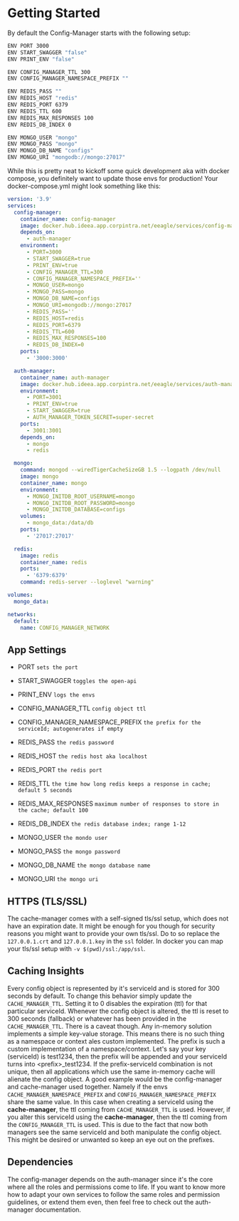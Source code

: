 # Getting Started

By default the Config-Manager starts with the following setup:

```bash
ENV PORT 3000
ENV START_SWAGGER "false"
ENV PRINT_ENV "false"

ENV CONFIG_MANAGER_TTL 300
ENV CONFIG_MANAGER_NAMESPACE_PREFIX ""

ENV REDIS_PASS ""
ENV REDIS_HOST "redis"
ENV REDIS_PORT 6379
ENV REDIS_TTL 600
ENV REDIS_MAX_RESPONSES 100
ENV REDIS_DB_INDEX 0

ENV MONGO_USER "mongo"
ENV MONGO_PASS "mongo"
ENV MONGO_DB_NAME "configs"
ENV MONGO_URI "mongodb://mongo:27017"
```

While this is pretty neat to kickoff some quick development aka with docker compose, you definitely want to update those envs for production! Your docker-compose.yml might look something like this:

```yml
version: '3.9'
services:
  config-manager:
    container_name: config-manager
    image: docker.hub.ideea.app.corpintra.net/eeagle/services/config-manager
    depends_on:
      - auth-manager
    environment:
      - PORT=3000
      - START_SWAGGER=true
      - PRINT_ENV=true
      - CONFIG_MANAGER_TTL=300
      - CONFIG_MANAGER_NAMESPACE_PREFIX=''
      - MONGO_USER=mongo
      - MONGO_PASS=mongo
      - MONGO_DB_NAME=configs
      - MONGO_URI=mongodb://mongo:27017
      - REDIS_PASS=''
      - REDIS_HOST=redis
      - REDIS_PORT=6379
      - REDIS_TTL=600
      - REDIS_MAX_RESPONSES=100
      - REDIS_DB_INDEX=0
    ports:
      - '3000:3000'

  auth-manager:
    container_name: auth-manager
    image: docker.hub.ideea.app.corpintra.net/eeagle/services/auth-manager
    environment:
      - PORT=3001
      - PRINT_ENV=true
      - START_SWAGGER=true
      - AUTH_MANAGER_TOKEN_SECRET=super-secret
    ports:
      - 3001:3001
    depends_on:
      - mongo
      - redis

  mongo:
    command: mongod --wiredTigerCacheSizeGB 1.5 --logpath /dev/null
    image: mongo
    container_name: mongo
    environment:
      - MONGO_INITDB_ROOT_USERNAME=mongo
      - MONGO_INITDB_ROOT_PASSWORD=mongo
      - MONGO_INITDB_DATABASE=configs
    volumes:
      - mongo_data:/data/db
    ports:
      - '27017:27017'

  redis:
    image: redis
    container_name: redis
    ports:
      - '6379:6379'
    command: redis-server --loglevel "warning"

volumes:
  mongo_data:

networks:
  default:
    name: CONFIG_MANAGER_NETWORK
```

## App Settings

- PORT `sets the port`
- START_SWAGGER `toggles the open-api`
- PRINT_ENV `logs the envs`

- CONFIG_MANAGER_TTL `config object ttl`
- CONFIG_MANAGER_NAMESPACE_PREFIX `the prefix for the serviceId; autogenerates if empty`

- REDIS_PASS `the redis password`
- REDIS_HOST `the redis host aka localhost`
- REDIS_PORT `the redis port`
- REDIS_TTL `the time how long redis keeps a response in cache; default 5 seconds`
- REDIS_MAX_RESPONSES `maximum number of responses to store in the cache; default 100`
- REDIS_DB_INDEX `the redis database index; range 1-12`

- MONGO_USER `the mondo user`
- MONGO_PASS `the mongo password`
- MONGO_DB_NAME `the mongo database name`
- MONGO_URI `the mongo uri`

## HTTPS (TLS/SSL)

The cache-manager comes with a self-signed tls/ssl setup, which does not have an expiration date.
It might be enough for you though for security reasons you might want to provide your own tls/ssl.
Do to so replace the `127.0.0.1.crt` and `127.0.0.1.key` in the `ssl` folder.
In docker you can map your tls/ssl setup with `-v $(pwd)/ssl:/app/ssl`.

## Caching Insights

Every config object is represented by it's serviceId and is stored for 300 seconds by default. To change this behavior simply update the `CACHE_MANAGER_TTL`. Setting it to 0 disables the expiration (ttl) for that particular serviceId. Whenever the config object is altered, the ttl is reset to 300 seconds (fallback) or whatever has been provided in the `CACHE_MANAGER_TTL`. There is a caveat though. Any in-memory solution implements a simple key-value storage. This means there is no such thing as a namespace or context ales custom implemented. The prefix is such a custom implementation of a namespace/context. Let's say your key (serviceId) is test1234, then the prefix will be appended and your serviceId turns into \<prefix>\_test1234. If the prefix-serviceId combination is not unique, then all applications which use the same in-memory cache will alienate the config object. A good example would be the config-manager and cache-manager used together. Namely if the envs `CACHE_MANAGER_NAMESPACE_PREFIX` and `CONFIG_MANAGER_NAMESPACE_PREFIX` share the same value. In this case when creating a serviceId using the **cache-manager**, the ttl coming from `CACHE_MANAGER_TTL` is used. However, if you alter this serviceId using the **cache-manager**, then the ttl coming from the `CONFIG_MANAGER_TTL` is used. This is due to the fact that now both managers see the same serviceId and both manipulate the config object. This might be desired or unwanted so keep an eye out on the prefixes.

## Dependencies

The config-manager depends on the auth-manager since it's the core where all the roles and permissions come to life.
If you want to know more how to adapt your own services to follow the same roles and permission guidelines, or extend them even,
then feel free to check out the auth-manager documentation.
